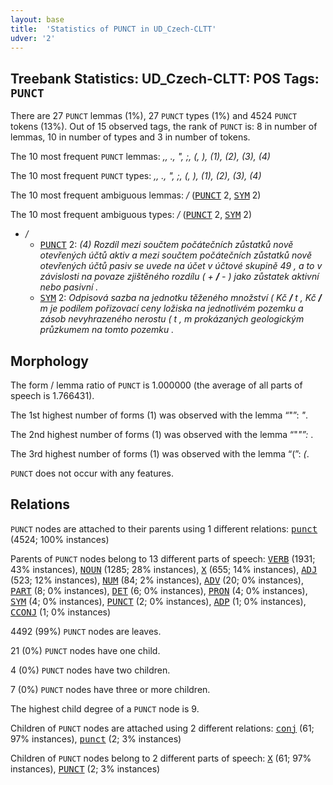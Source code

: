 ```yaml
---
layout: base
title:  'Statistics of PUNCT in UD_Czech-CLTT'
udver: '2'
---
```


## Treebank Statistics: UD_Czech-CLTT: POS Tags: `PUNCT`

There are 27 `PUNCT` lemmas (1%), 27 `PUNCT` types (1%) and 4524 `PUNCT` tokens (13%).
Out of 15 observed tags, the rank of `PUNCT` is: 8 in number of lemmas, 10 in number of types and 3 in number of tokens.

The 10 most frequent `PUNCT` lemmas: <em>,, ., ", ;, (, ), (1), (2), (3), (4)</em>

The 10 most frequent `PUNCT` types:  <em>,, ., ", ;, (, ), (1), (2), (3), (4)</em>

The 10 most frequent ambiguous lemmas: <em>/</em> (<tt><a href="cs_cltt-pos-PUNCT.html">PUNCT</a></tt> 2, <tt><a href="cs_cltt-pos-SYM.html">SYM</a></tt> 2)

The 10 most frequent ambiguous types:  <em>/</em> (<tt><a href="cs_cltt-pos-PUNCT.html">PUNCT</a></tt> 2, <tt><a href="cs_cltt-pos-SYM.html">SYM</a></tt> 2)


* <em>/</em>
  * <tt><a href="cs_cltt-pos-PUNCT.html">PUNCT</a></tt> 2: <em>(4) Rozdíl mezi součtem počátečních zůstatků nově otevřených účtů aktiv a mezi součtem počátečních zůstatků nově otevřených účtů pasiv se uvede na účet v účtové skupině 49 , a to v závislosti na povaze zjištěného rozdílu ( + <b>/</b> - ) jako zůstatek aktivní nebo pasivní .</em>
  * <tt><a href="cs_cltt-pos-SYM.html">SYM</a></tt> 2: <em>Odpisová sazba na jednotku těženého množství ( Kč <b>/</b> t , Kč <b>/</b> m je podílem pořizovací ceny ložiska na jednotlivém pozemku a zásob nevyhrazeného nerostu ( t , m prokázaných geologickým průzkumem na tomto pozemku .</em>

## Morphology

The form / lemma ratio of `PUNCT` is 1.000000 (the average of all parts of speech is 1.766431).

The 1st highest number of forms (1) was observed with the lemma “"”: <em>"</em>.

The 2nd highest number of forms (1) was observed with the lemma “"*"”: <em>*</em>.

The 3rd highest number of forms (1) was observed with the lemma “(”: <em>(</em>.

`PUNCT` does not occur with any features.


## Relations

`PUNCT` nodes are attached to their parents using 1 different relations: <tt><a href="cs_cltt-dep-punct.html">punct</a></tt> (4524; 100% instances)

Parents of `PUNCT` nodes belong to 13 different parts of speech: <tt><a href="cs_cltt-pos-VERB.html">VERB</a></tt> (1931; 43% instances), <tt><a href="cs_cltt-pos-NOUN.html">NOUN</a></tt> (1285; 28% instances), <tt><a href="cs_cltt-pos-X.html">X</a></tt> (655; 14% instances), <tt><a href="cs_cltt-pos-ADJ.html">ADJ</a></tt> (523; 12% instances), <tt><a href="cs_cltt-pos-NUM.html">NUM</a></tt> (84; 2% instances), <tt><a href="cs_cltt-pos-ADV.html">ADV</a></tt> (20; 0% instances), <tt><a href="cs_cltt-pos-PART.html">PART</a></tt> (8; 0% instances), <tt><a href="cs_cltt-pos-DET.html">DET</a></tt> (6; 0% instances), <tt><a href="cs_cltt-pos-PRON.html">PRON</a></tt> (4; 0% instances), <tt><a href="cs_cltt-pos-SYM.html">SYM</a></tt> (4; 0% instances), <tt><a href="cs_cltt-pos-PUNCT.html">PUNCT</a></tt> (2; 0% instances), <tt><a href="cs_cltt-pos-ADP.html">ADP</a></tt> (1; 0% instances), <tt><a href="cs_cltt-pos-CCONJ.html">CCONJ</a></tt> (1; 0% instances)

4492 (99%) `PUNCT` nodes are leaves.

21 (0%) `PUNCT` nodes have one child.

4 (0%) `PUNCT` nodes have two children.

7 (0%) `PUNCT` nodes have three or more children.

The highest child degree of a `PUNCT` node is 9.

Children of `PUNCT` nodes are attached using 2 different relations: <tt><a href="cs_cltt-dep-conj.html">conj</a></tt> (61; 97% instances), <tt><a href="cs_cltt-dep-punct.html">punct</a></tt> (2; 3% instances)

Children of `PUNCT` nodes belong to 2 different parts of speech: <tt><a href="cs_cltt-pos-X.html">X</a></tt> (61; 97% instances), <tt><a href="cs_cltt-pos-PUNCT.html">PUNCT</a></tt> (2; 3% instances)

